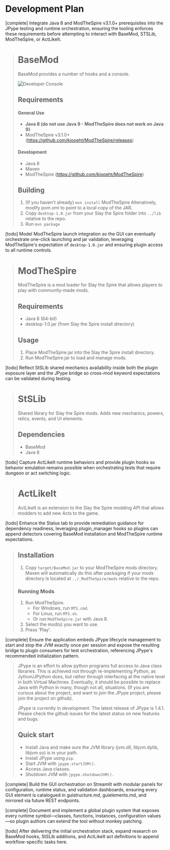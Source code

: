 # Development Plan

[complete] Integrate Java 8 and ModTheSpire v3.1.0+ prerequisites into the JPype testing and runtime orchestration, ensuring the tooling enforces these requirements before attempting to interact with BaseMod, STSLib, ModTheSpire, or ActLikeIt.
> # BaseMod #
> BaseMod provides a number of hooks and a console.
> 
> ![Developer Console](github_resources/console.png)
> 
> ## Requirements ##
> #### General Use ####
> * **Java 8 (do not use Java 9 - ModTheSpire does not work on Java 9)**
> * ModTheSpire v3.1.0+ (https://github.com/kiooeht/ModTheSpire/releases)
> 
> #### Development ####
> * Java 8
> * Maven
> * ModTheSpire (https://github.com/kiooeht/ModTheSpire)
> 
> ## Building ##
> 1. (If you haven't already) `mvn install` ModTheSpire Altenatively, modify pom.xml to point to a local copy of the JAR.
> 2. Copy `desktop-1.0.jar` from your Slay the Spire folder into `../lib` relative to the repo.
> 3. Run `mvn package`

[todo] Model ModTheSpire launch integration so the GUI can eventually orchestrate one-click launching and jar validation, leveraging ModTheSpire's expectation of `desktop-1.0.jar` and ensuring plugin access to all runtime controls.
> # ModTheSpire
> ModTheSpire is a mod loader for Slay the Spire that allows players to play with community-made mods.
> 
> ## Requirements
> * Java 8 (64-bit)
> * desktop-1.0.jar (from Slay the Spire install directory)
> 
> ## Usage
> 1. Place ModTheSpire.jar into the Slay the Spire install directory.
> 2. Run ModTheSpire.jar to load and manage mods.

[todo] Reflect StSLib shared mechanics availability inside both the plugin exposure layer and the JPype bridge so cross-mod keyword expectations can be validated during testing.
> # StSLib
> Shared library for Slay the Spire mods.  Adds new mechanics, powers, relics, events, and UI elements.
> 
> ## Dependencies
> * BaseMod
> * Java 8

[todo] Capture ActLikeIt runtime behaviors and provide plugin hooks so behavior emulation remains possible when orchestrating tests that require dungeon or act switching logic.
> # ActLikeIt
> ActLikeIt is an extension to the Slay the Spire modding API that allows modders to add new Acts to the game.

[todo] Enhance the Status tab to provide remediation guidance for dependency readiness, leveraging plugin_manager hooks so plugins can append detectors covering BaseMod installation and ModTheSpire runtime expectations.
> ## Installation ##
> 1. Copy `target/BaseMod.jar` to your ModTheSpire mods directory. Maven will automatically do this after packaging if your mods directory is located at `../_ModTheSpire/mods` relative to the repo.
>
> ### Running Mods ###
> 1. Run ModTheSpire.
>     * For Windows, run `MTS.cmd`.
>     * For Linux, run `MTS.sh`.
>     * Or run `ModTheSpire.jar` with Java 8.
> 2. Select the mod(s) you want to use.
> 3. Press 'Play'.

[complete] Ensure the application embeds JPype lifecycle management to start and stop the JVM exactly once per session and expose the resulting bridge to plugin consumers for test orchestration, referencing JPype's recommended initialization pattern.
> JPype is an effort to allow python programs full access to Java class libraries.  This is achieved not through re-implementing Python, as Jython/JPython does, but rather through interfacing at the native level in both Virtual Machines.  Eventually, it should be possible to replace Java with Python in many, though not all, situations. (If you are curious about the project, and want to join the JPype project, please join the project on github).
> 
> JPype is currently in development.  The latest release of JPype is 1.4.1.  Please check the github issues for the latest status on new features and bugs.
> 
> Quick start
> -----------
> * Install Java and make sure the JVM library (jvm.dll, libjvm.dylib, libjvm.so) is in your path.
> * Install JPype using ``pip``.
> * Start JVM with ``jpype.startJVM()``.
> * Access Java classes.
> * Shutdown JVM with ``jpype.shutdownJVM()``.

[complete] Build the GUI orchestration on Streamlit with modular panels for configuration, runtime status, and validation dashboards, ensuring every GUI element is catalogued in guistructure.md, guielements.md, and mirrored via future REST endpoints.

[complete] Document and implement a global plugin system that exposes every runtime symbol—classes, functions, instances, configuration values—so plugin authors can extend the tool without monkey patching.

[todo] After delivering the initial orchestration stack, expand research on BaseMod hooks, StSLib additions, and ActLikeIt act definitions to append workflow-specific tasks here.
